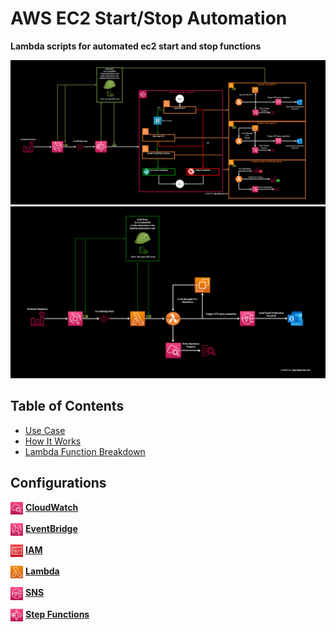 # AWS EC2 Start/Stop Automation

**Lambda scripts for automated ec2 start and stop functions**

<img src="/source/images/lambda_startup_diagram.PNG">
<img src="/source/images/lambda_shutdown_diagram.png">


## Table of Contents
- [Use Case]()
- [How It Works]()
- [Lambda Function Breakdown]()

## Configurations

[<img align="center" src="/source/images/logos/CW_logo.PNG" width=4% height=4%>](how_to/cloudwatch/cw_config.md) 
[**CloudWatch**](how_to/cloudwatch/cw_config.md)

[<img align="center" src="/source/images/logos/eventbridge_logo.PNG" width=4% height=4%>](how_to/eventbridge/eventbridge_config.md) 
[**EventBridge**](how_to/eventbridge/eventbridge_config.md)

[<img align="center" src="/source/images/logos/IAM_logo.PNG" width=4% height=4%>](how_to/iam/iam_config.md)
[**IAM**](how_to/iam/iam_config.md)

[<img align="center" src="/source/images/logos/lambda_logo.PNG" width=4% height=4%>](how_to/lambda/lambda_config.md)
[**Lambda**](how_to/lambda/lambda_config.md)

[<img align="center" src="/source/images/logos/SNS_logo.PNG" width=4% height=4%>](how_to/sns/sns_config.md)
[**SNS**](how_to/sns/sns_config.md)

[<img align="center" src="/source/images/logos/Step_Functions_Logo.PNG" width=4% height=4%>](how_to/step_functions/step_functions_config.md)
[**Step Functions**](how_to/step_functions/step_function_config.md)
